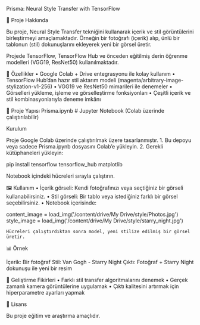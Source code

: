 Prisma: Neural Style Transfer with TensorFlow

📌 Proje Hakkında

Bu proje, Neural Style Transfer tekniğini kullanarak içerik ve stil görüntülerini birleştirmeyi amaçlamaktadır.
Örneğin bir fotoğrafı (içerik) alıp, ünlü bir tablonun (stil) dokunuşlarını ekleyerek yeni bir görsel üretir.

Projede TensorFlow, TensorFlow Hub ve önceden eğitilmiş derin öğrenme modelleri (VGG19, ResNet50) kullanılmaktadır.

🚀 Özellikler
	•	Google Colab + Drive entegrasyonu ile kolay kullanım
	•	TensorFlow Hub’dan hazır stil aktarım modeli (magenta/arbitrary-image-stylization-v1-256)
	•	VGG19 ve ResNet50 mimarileri ile denemeler
	•	Görselleri yükleme, işleme ve görselleştirme fonksiyonları
	•	Çeşitli içerik ve stil kombinasyonlarıyla deneme imkânı

📂 Proje Yapısı
Prisma.ipynb   # Jupyter Notebook (Colab üzerinde çalıştırılabilir)

 Kurulum

Proje Google Colab üzerinde çalıştırılmak üzere tasarlanmıştır.
	1.	Bu depoyu veya sadece Prisma.ipynb dosyasını Colab’e yükleyin.
	2.	Gerekli kütüphaneleri yükleyin:

  pip install tensorflow tensorflow_hub matplotlib

  Notebook içindeki hücreleri sırayla çalıştırın.

🖼️ Kullanım
	•	İçerik görseli: Kendi fotoğrafınızı veya seçtiğiniz bir görseli kullanabilirsiniz.
	•	Stil görseli: Bir tablo veya istediğiniz farklı bir görsel seçebilirsiniz.
	•	Notebook içerisinde:

  content_image = load_img('/content/drive/My Drive/style/Photos.jpg')
style_image = load_img('/content/drive/My Drive/style/starry_night.jpg')

	Hücreleri çalıştırdıktan sonra model, yeni stilize edilmiş bir görsel üretir.

📊 Örnek

İçerik: Bir fotoğraf
Stil: Van Gogh - Starry Night
Çıktı: Fotoğraf + Starry Night dokunuşu ile yeni bir resim

🔮 Geliştirme Fikirleri
	•	Farklı stil transfer algoritmalarını denemek
	•	Gerçek zamanlı kamera görüntülerine uygulamak
	•	Çıktı kalitesini artırmak için hiperparametre ayarları yapmak

📜 Lisans

Bu proje eğitim ve araştırma amaçlıdır.


